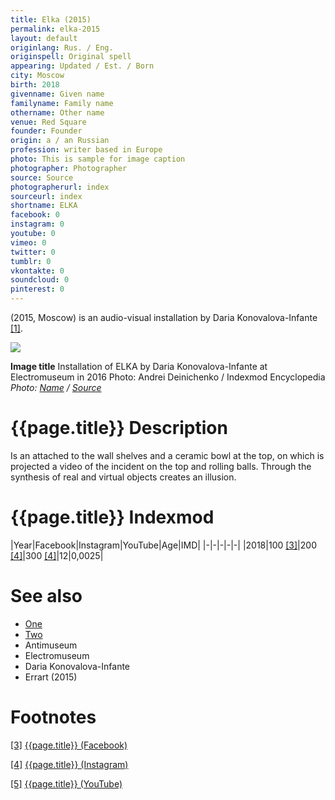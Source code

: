 ```yaml
---
title: Elka (2015)
permalink: elka-2015
layout: default
originlang: Rus. / Eng.
originspell: Original spell
appearing: Updated / Est. / Born
city: Moscow
birth: 2018
givenname: Given name
familyname: Family name
othername: Other name
venue: Red Square
founder: Founder
origin: a / an Russian
profession: writer based in Europe
photo: This is sample for image caption
photographer: Photographer
source: Source
photographerurl: index
sourceurl: index
shortname: ELKA
facebook: 0
instagram: 0
youtube: 0
vimeo: 0
twitter: 0
tumblr: 0
vkontakte: 0
soundcloud: 0
pinterest: 0
---
```


(2015, Moscow) is an audio-visual installation by Daria Konovalova-Infante <span id="a1">[\[1\]](#f1)</span>.

![](/encyclopedia/images/image-name.jpg)

**Image title**
Installation of ELKA by Daria Konovalova-Infante at Electromuseum in 2016
Photo: Andrei Deinichenko / Indexmod Encyclopedia
*Photo: [Name](index) / [Source](index)*

# {{page.title}} Description

Is an attached to the wall shelves and a ceramic bowl at the top, on which is projected a video of the incident on the top and rolling balls. Through the synthesis of real and virtual objects creates an illusion.

# {{page.title}} Indexmod

|Year|Facebook|Instagram|YouTube|Age|IMD|
|-|-|-|-|-|
|2018|100 <span id="a3">[\[3\]](#f3)</span>|200 <span id="a4">[\[4\]](#f4)</span>|300 <span id="a4">[\[4\]](#f4)</span>|12|0,0025|


# See also

+ [One](index)
+ [Two](index)
+ Antimuseum
+ Electromuseum
+ Daria Konovalova-Infante
+ Errart (2015)

# Footnotes

[[3]](#a3) <span id="f3"></span> [{{page.title}} (Facebook)](index)

[[4]](#a4) <span id="f4"></span> [{{page.title}} (Instagram)](index)

[[5]](#a5) <span id="f5"></span> [{{page.title}} (YouTube)](index)
